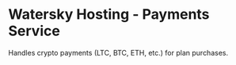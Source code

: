 # Watersky Hosting - Payments Service

Handles crypto payments (LTC, BTC, ETH, etc.) for plan purchases. 